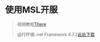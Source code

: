 # 使用MSL开服

> 视频教程[There](https://www.bilibili.com/video/BV1au4y1d7Td)
> 
> 运行环境:.net Framework 4.7.2[此处下载](https://dotnet.microsoft.com/en-us/download/dotnet-framework/thank-you/net472-developer-pack-offline-installer)
